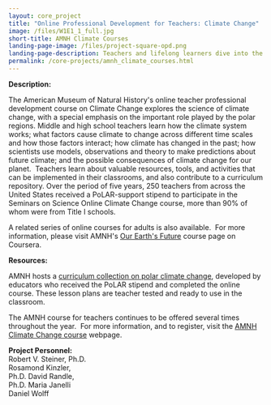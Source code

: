 ```yaml
---
layout: core_project 
title: "Online Professional Development for Teachers: Climate Change"
image: /files/W1E1_1_full.jpg
short-title: AMNH Climate Courses
landing-page-image: /files/project-square-opd.png
landing-page-description: Teachers and lifelong learners dive into the science of climate change through online and in person courses.
permalink: /core-projects/amnh_climate_courses.html
---
```


**Description:**

The American Museum of Natural History's online teacher professional
development course on Climate Change explores the science of climate
change, with a special emphasis on the important role played by the
polar regions. Middle and high school teachers learn how the climate
system works; what factors cause climate to change across different time
scales and how those factors interact; how climate has changed in the
past; how scientists use models, observations and theory to make
predictions about future climate; and the possible consequences of
climate change for our planet.  Teachers learn about valuable resources,
tools, and activities that can be implemented in their classrooms, and
also contribute to a curriculum repository. Over the period of five years, 250 teachers from across the United States received a PoLAR-support stipend to participate in the Seminars on Science Online Climate Change course, more than 90% of whom were from Title I schools.  

A related series of online courses for adults is also available.  For
more information, please visit AMNH's [Our Earth's
Future](https://www.coursera.org/learn/earth-climate-change) course page
on Coursera. 

**Resources:**

AMNH hosts a [curriculum collection on polar climate
change](http://www.amnh.org/explore/curriculum-collections/polar-climate-change-lesson-plans),
developed by educators who received the PoLAR stipend and completed the online course. These lesson
plans are teacher tested and ready to use in the classroom.  

The AMNH course for teachers continues to be offered several times throughout the
year.  For more information, and to register, visit the [AMNH Climate Change course](http://www.amnh.org/learn/climate?utm_medium=email&utm_campaign=Sept%2013&utm_content=Sept%2013+Preview+CID_70981ac7a42c2c1780e8de1e45aeec9d&utm_source=Email%20marketing%20software&utm_term=online%20course%20about%20climate%20change) webpage.
 

**Project Personnel:**  
Robert V. Steiner, Ph.D.  
Rosamond Kinzler,  
Ph.D. David Randle,  
Ph.D. Maria Janelli  
Daniel Wolff  
